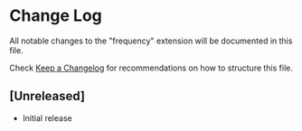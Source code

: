 # Change Log

All notable changes to the "frequency" extension will be documented in this file.

Check [Keep a Changelog](http://keepachangelog.com/) for recommendations on how to structure this file.

## [Unreleased]

- Initial release
